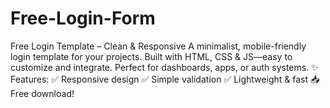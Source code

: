# Free-Login-Form
Free Login Template – Clean &amp; Responsive  A minimalist, mobile-friendly login template for your projects. Built with HTML, CSS &amp; JS—easy to customize and integrate. Perfect for dashboards, apps, or auth systems.  ✨ Features: ✅ Responsive design ✅ Simple validation ✅ Lightweight &amp; fast  📥 Free download!
